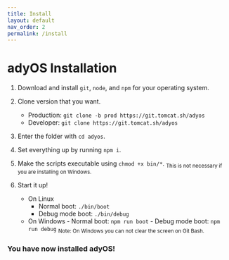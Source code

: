 ```yaml
---
title: Install
layout: default
nav_order: 2
permalink: /install
---
```


# adyOS Installation

1. Download and install `git`, `node`, and `npm` for your operating system.
2. Clone version that you want.

   - Production: `git clone -b prod https://git.tomcat.sh/adyos`
   - Developer: `git clone https://git.tomcat.sh/adyos`

3. Enter the folder with `cd adyos`.
4. Set everything up by running `npm i`.
5. Make the scripts executable using `chmod +x bin/*`. <sub>This is not necessary if you are installing on Windows.</sub>
6. Start it up!
   - On Linux
     - Normal boot: `./bin/boot`
     - Debug mode boot: `./bin/debug`
   - On Windows - Normal boot: `npm run boot` - Debug mode boot: `npm run debug`
     <sub>Note: On Windows you can not clear the screen on Git Bash.</sub>

### You have now installed adyOS!
